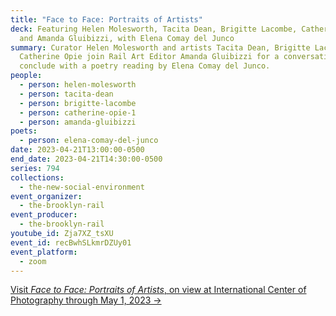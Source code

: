 ```yaml
---
title: "Face to Face: Portraits of Artists"
deck: Featuring Helen Molesworth, Tacita Dean, Brigitte Lacombe, Catherine Opie,
  and Amanda Gluibizzi, with Elena Comay del Junco
summary: Curator Helen Molesworth and artists Tacita Dean, Brigitte Lacombe, and
  Catherine Opie join Rail Art Editor Amanda Gluibizzi for a conversation. We
  conclude with a poetry reading by Elena Comay del Junco.
people:
  - person: helen-molesworth
  - person: tacita-dean
  - person: brigitte-lacombe
  - person: catherine-opie-1
  - person: amanda-gluibizzi
poets:
  - person: elena-comay-del-junco
date: 2023-04-21T13:00:00-0500
end_date: 2023-04-21T14:30:00-0500
series: 794
collections:
  - the-new-social-environment
event_organizer:
  - the-brooklyn-rail
event_producer:
  - the-brooklyn-rail
youtube_id: Zja7XZ_tsXU
event_id: recBwhSLkmrDZUy01
event_platform:
  - zoom
---
```

[V﻿isit *Face to Face: Portraits of Artists*, on view at International Center of Photography through May 1, 2023 →](https://www.icp.org/exhibitions/face-to-face-portraits-of-artists-by-tacita-dean-brigitte-lacombe-and-catherine-opie)